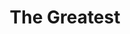 ---
pid: LS4
title: The Greatest
location_transcription: 
zipcode: '19107'
outside_phl: 
neighborhood: Washington Square West,Avenue of The Arts,Midtown Village,Chinatown
age: '58'
age_range: 50-59
instagram: 
image_file_name: LS_4.jpg
proposal_transcription: A statue of Muhammad Ali posing with his quick jab.
topic: African Americans,Figure,Sports
topic_summary: 0, 0, 0
type: Sculpture Statue
keywords_other: Muhammad Ali, Dilworth Park
credit: Donald Gould
image_labels: 
twitter: 
facebook: 
permalink: "/monuments/ls4/"
layout: item-page
---